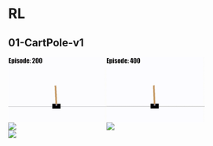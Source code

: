 # RL
## 01-CartPole-v1
<img src="https://github.com/supercatex/RL/blob/main/01-CartPole-v1/images/CartPole-v1-200.gif?raw=true" width="200" style="float: left">
<img src="https://github.com/supercatex/RL/blob/main/01-CartPole-v1/images/CartPole-v1-400.gif?raw=true" width="200" style="float: left">
<img src="https://github.com/supercatex/RL/blob/main/01-CartPole-v1/images/CartPole-v1-600.gif?raw=true" width="200" style="float: left">
<img src="https://github.com/supercatex/RL/blob/main/01-CartPole-v1/images/CartPole-v1-800.gif?raw=true" width="200" style="float: left">
<img src="https://github.com/supercatex/RL/blob/main/01-CartPole-v1/images/CartPole-v1-1000.gif?raw=true" width="200" style="float: left">
